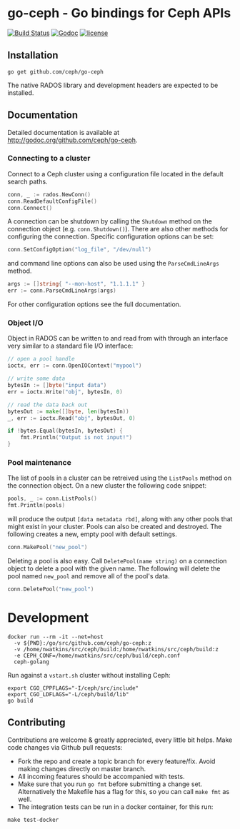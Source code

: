 # go-ceph - Go bindings for Ceph APIs

[![Build Status](https://travis-ci.org/ceph/go-ceph.svg)](https://travis-ci.org/ceph/go-ceph) [![Godoc](http://img.shields.io/badge/godoc-reference-blue.svg?style=flat)](https://godoc.org/github.com/ceph/go-ceph) [![license](http://img.shields.io/badge/license-MIT-red.svg?style=flat)](https://raw.githubusercontent.com/ceph/go-ceph/master/LICENSE)

## Installation

    go get github.com/ceph/go-ceph

The native RADOS library and development headers are expected to be installed.

## Documentation

Detailed documentation is available at
<http://godoc.org/github.com/ceph/go-ceph>.

### Connecting to a cluster

Connect to a Ceph cluster using a configuration file located in the default
search paths.

```go
conn, _ := rados.NewConn()
conn.ReadDefaultConfigFile()
conn.Connect()
```

A connection can be shutdown by calling the `Shutdown` method on the
connection object (e.g. `conn.Shutdown()`). There are also other methods for
configuring the connection. Specific configuration options can be set:

```go
conn.SetConfigOption("log_file", "/dev/null")
```

and command line options can also be used using the `ParseCmdLineArgs` method.

```go
args := []string{ "--mon-host", "1.1.1.1" }
err := conn.ParseCmdLineArgs(args)
```

For other configuration options see the full documentation.

### Object I/O

Object in RADOS can be written to and read from with through an interface very
similar to a standard file I/O interface:

```go
// open a pool handle
ioctx, err := conn.OpenIOContext("mypool")

// write some data
bytesIn := []byte("input data")
err = ioctx.Write("obj", bytesIn, 0)

// read the data back out
bytesOut := make([]byte, len(bytesIn))
_, err := ioctx.Read("obj", bytesOut, 0)

if !bytes.Equal(bytesIn, bytesOut) {
    fmt.Println("Output is not input!")
}
```

### Pool maintenance

The list of pools in a cluster can be retreived using the `ListPools` method
on the connection object. On a new cluster the following code snippet:

```go
pools, _ := conn.ListPools()
fmt.Println(pools)
```

will produce the output `[data metadata rbd]`, along with any other pools that
might exist in your cluster. Pools can also be created and destroyed. The
following creates a new, empty pool with default settings.

```go
conn.MakePool("new_pool")
```

Deleting a pool is also easy. Call `DeletePool(name string)` on a connection object to
delete a pool with the given name. The following will delete the pool named
`new_pool` and remove all of the pool's data.

```go
conn.DeletePool("new_pool")
```

# Development

```
docker run --rm -it --net=host
  -v ${PWD}:/go/src/github.com/ceph/go-ceph:z
  -v /home/nwatkins/src/ceph/build:/home/nwatkins/src/ceph/build:z
  -e CEPH_CONF=/home/nwatkins/src/ceph/build/ceph.conf
  ceph-golang
```

Run against a `vstart.sh` cluster without installing Ceph:

```
export CGO_CPPFLAGS="-I/ceph/src/include"
export CGO_LDFLAGS="-L/ceph/build/lib"
go build
```

## Contributing

Contributions are welcome & greatly appreciated, every little bit helps. Make code changes via Github pull requests:

- Fork the repo and create a topic branch for every feature/fix. Avoid
  making changes directly on master branch.
- All incoming features should be accompanied with tests.
- Make sure that you run `go fmt` before submitting a change
  set. Alternatively the Makefile has a flag for this, so you can call
  `make fmt` as well.
- The integration tests can be run in a docker container, for this run:

```
make test-docker
```

